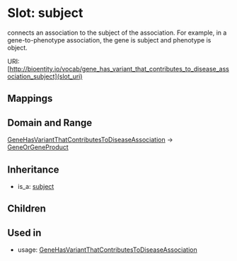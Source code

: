 # Slot: subject


connects an association to the subject of the association. For example, in a gene-to-phenotype association, the gene is subject and phenotype is object.

URI: [http://bioentity.io/vocab/gene_has_variant_that_contributes_to_disease_association_subject](slot_uri)
## Mappings

## Domain and Range

[GeneHasVariantThatContributesToDiseaseAssociation](GeneHasVariantThatContributesToDiseaseAssociation.md) -> [GeneOrGeneProduct](GeneOrGeneProduct.md)
## Inheritance

 *  is_a: [subject](subject.md)
## Children

## Used in

 *  usage: [GeneHasVariantThatContributesToDiseaseAssociation](GeneHasVariantThatContributesToDiseaseAssociation.md)

